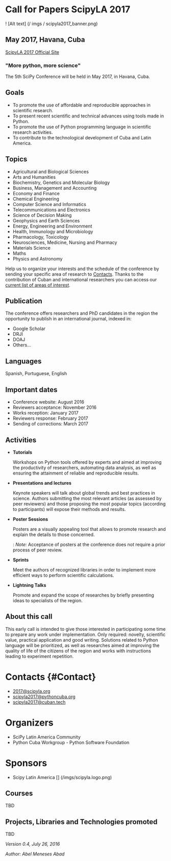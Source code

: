 # Call for Papers ScipyLA 2017

! [Alt text] (/ imgs / scipyla2017_banner.png)

## May 2017, Havana, Cuba

[ScipyLA 2017 Official Site](http://scipyla.org/conf/2017/)

### "More python, more science"

The 5th SciPy Conference will be held in May 2017, in Havana, Cuba.

## Goals

* To promote the use of affordable and reproducible approaches in scientific research.
* To present recent scientific and technical advances using tools made in Python.
* To promote the use of Python programming language in scientific research activities.
* To contribute to the technological development of Cuba and Latin America.

## Topics

* Agricultural and Biological Sciences
* Arts and Humanities
* Biochemistry, Genetics and Molecular Biology
* Business, Management and Accounting
* Economy and Finance
* Chemical Engineering
* Computer Science and Informatics
* Telecommunications and Electronics
* Science of Decision Making
* Geophysics and Earth Sciences
* Energy, Engineering and Environment
* Health, Immunology and Microbiology
* Pharmacology, Toxicology
* Neurosciences, Medicine, Nursing and Pharmacy
* Materials Science
* Maths
* Physics and Astronomy

Help us to organize your interests and the schedule of the conference by sending your specific area of research to [Contacts](#Contact). Thanks to the contribution of Cuban and international researchers you can access our [current list of areas of interest](./Tracks.html).

## Publication

The conference offers researchers and PhD candidates in the region the opportunity to publish in an international journal, indexed in:

* Google Scholar
* DRJI
* DOAJ
* Others...

## Languages

Spanish, Portuguese, English

Important dates
--------------------

* Conference website: August 2016
* Reviewers acceptance: November 2016
* Works reception: January 2017
* Reviewers response: February 2017
* Sending of corrections: March 2017

Activities
-------------

* **Tutorials**

    Workshops on Python tools offered by experts and aimed at improving the productivity of researchers, automating data analysis, as well as ensuring the attainment of reliable and reproducible results.

* **Presentations and lectures**

    Keynote speakers will talk about global trends and best practices in science. Authors submitting the most relevant articles (as assessed by peer reviewers) and those proposing the most popular topics (according to participants) will expose their methods and results.

* **Poster Sessions**

    Posters are a visually appealing tool that allows to promote research and explain the details to those concerned.

    : *Note:* Acceptance of posters at the conference does not require a prior process of peer review.

* **Sprints**

    Meet the authors of recognized libraries in order to implement more efficient ways to perform scientific calculations.

* **Lightning Talks**

    Promote and expand the scope of researches by briefly presenting ideas to specialists of the region.

## About this call

This early call is intended to give those interested in participating some time to prepare any work under implementation. Only required: novelty, scientific value, practical application and good writing. Solutions related to Python language will be prioritized, as well as researches aimed at improving the quality of life of the citizens of the region and works with instructions leading to experiment repetition.

# Contacts {#Contact}

* 2017@scipyla.org
* scipyla2017@pythoncuba.org
* scipyla2017@cuban.tech

# Organizers

* SciPy Latin America Community
* Python Cuba Workgroup - Python Software Foundation

# Sponsors

* Scipy Latin America [] (/imgs/scipyla.logo.png)

## Courses

TBD

## Projects, Libraries and Technologies promoted

TBD

*Version 0.4, July 26, 2016*

*Author: Abel Meneses Abad*
